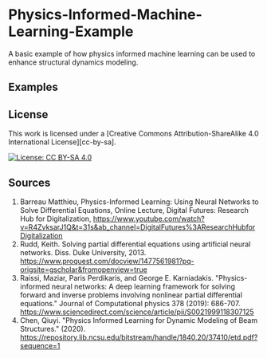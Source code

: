 # Physics-Informed-Machine-Learning-Example


A basic example of how physics informed machine learning can be used to enhance structural dynamics modeling.

## Examples





## License


This work is licensed under a
[Creative Commons Attribution-ShareAlike 4.0 International License][cc-by-sa].

[![License: CC BY-SA 4.0](https://img.shields.io/badge/License-CC_BY--SA_4.0-lightgrey.svg)](https://creativecommons.org/licenses/by-sa/4.0/)



## Sources
1. Barreau Matthieu, Physics-Informed Learning: Using Neural Networks to Solve Differential Equations, Online Lecture, Digital Futures: Research Hub for Digitalization, https://www.youtube.com/watch?v=R4ZvksarJ1Q&t=31s&ab_channel=DigitalFutures%3AResearchHubforDigitalization
1. Rudd, Keith. Solving partial differential equations using artificial neural networks. Diss. Duke University, 2013. https://www.proquest.com/docview/1477561981?pq-origsite=gscholar&fromopenview=true
1. Raissi, Maziar, Paris Perdikaris, and George E. Karniadakis. "Physics-informed neural networks: A deep learning framework for solving forward and inverse problems involving nonlinear partial differential equations." Journal of Computational physics 378 (2019): 686-707. https://www.sciencedirect.com/science/article/pii/S0021999118307125
1. Chen, Qiuyi. "Physics Informed Learning for Dynamic Modeling of Beam Structures." (2020). https://repository.lib.ncsu.edu/bitstream/handle/1840.20/37410/etd.pdf?sequence=1








